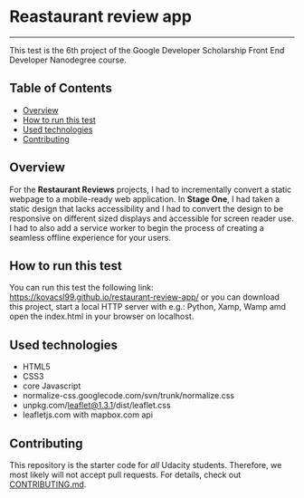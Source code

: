 # Reastaurant review app
---
This test is the 6th project of the Google Developer Scholarship Front End Developer Nanodegree course.

## Table of Contents

* [Overview](#overview)
* [How to run this test](#how-to-run-this-test)
* [Used technologies](#used-technologies)
* [Contributing](#contributing)

## Overview
For the **Restaurant Reviews** projects, I had to incrementally convert a static webpage to a mobile-ready web application. In **Stage One**, I had taken a static design that lacks accessibility and I had to convert the design to be responsive on different sized displays and accessible for screen reader use. I had to also add a service worker to begin the process of creating a seamless offline experience for your users.

## How to run this test
You can run this test the following link: https://kovacsl99.github.io/restaurant-review-app/ 
or you can download this project, start a local HTTP server with e.g.: Python, Xamp, Wamp amd open the index.html in your browser on localhost.

## Used technologies
- HTML5
- CSS3
- core Javascript
- normalize-css.googlecode.com/svn/trunk/normalize.css
- unpkg.com/leaflet@1.3.1/dist/leaflet.css
- leafletjs.com with mapbox.com api

## Contributing
This repository is the starter code for _all_ Udacity students. Therefore, we most likely will not accept pull requests.
For details, check out [CONTRIBUTING.md](CONTRIBUTING.md).
